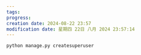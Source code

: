 ```yaml
---
tags: 
progress: 
creation date: 2024-08-22 23:57
modification date: 星期四 22日 八月 2024 23:57:14
---
```

	python manage.py createsuperuser
	

